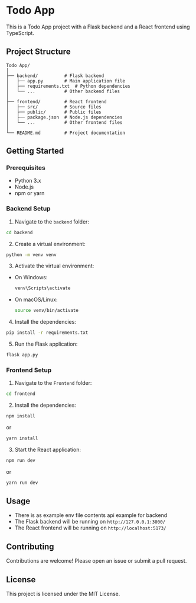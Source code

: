 # Todo App

This is a Todo App project with a Flask backend and a React frontend using TypeScript.

## Project Structure

```
Todo App/
│
├── backend/          # Flask backend
│   ├── app.py        # Main application file
│   ├── requirements.txt  # Python dependencies
│   └── ...           # Other backend files
│
├── frontend/         # React frontend
│   ├── src/          # Source files
│   ├── public/       # Public files
│   ├── package.json  # Node.js dependencies
│   └── ...           # Other frontend files
│
└── README.md         # Project documentation
```

## Getting Started

### Prerequisites

- Python 3.x
- Node.js
- npm or yarn

### Backend Setup

1. Navigate to the `backend` folder:
  ```sh
  cd backend
  ```

2. Create a virtual environment:
  ```sh
  python -m venv venv
  ```

3. Activate the virtual environment:
  - On Windows:
    ```sh
    venv\Scripts\activate
    ```
  - On macOS/Linux:
    ```sh
    source venv/bin/activate
    ```

4. Install the dependencies:
  ```sh
  pip install -r requirements.txt
  ```

5. Run the Flask application:
  ```sh
  flask app.py
  ```

### Frontend Setup

1. Navigate to the `Frontend` folder:
  ```sh
  cd frontend
  ```

2. Install the dependencies:
  ```sh
  npm install
  ```
  or
  ```sh
  yarn install
  ```

3. Start the React application:
  ```sh
  npm run dev
  ```
  or
  ```sh
  yarn run dev
  ```

## Usage

- There is as example env file contents api example for backend
- The Flask backend will be running on `http://127.0.0.1:3000/`
- The React frontend will be running on `http://localhost:5173/`

## Contributing

Contributions are welcome! Please open an issue or submit a pull request.

## License

This project is licensed under the MIT License.
